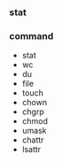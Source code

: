 
### stat







### command 
 * stat
 * wc
 * du
 * file  
 * touch
 * chown
 * chgrp
 * chmod
 * umask
 * chattr
 * lsattr
